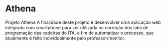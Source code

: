 # Athena
Projeto Athena
A finalidade deste projeto é desenvolver uma aplicação web integrada com smartphone para ser utilizada na correção dos labs de programação das cadeiras do ITA, a fim de automatizar o processo, que atualmente é feito individualmente pelo professor/monitor.

